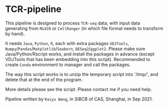 # TCR-pipeline
This pipeline is designed to process `TCR-seq` data, with input data generating from `MiXCR` or `CellRanger` (in which file format needs to transform by hand).

It needs `Java`, `Python`, `R`, each with extra packages `VDJTools`, `Numpy`/`Pandas`/`Matplotlib`/`Seaborn`, `DESeq2`/`ggplot2`. Please make sure Java/Python/Rscript works, and install the packages in advance (except VDJTools that has been embedding into this script). Recommended to create `Conda` environment to manager and call the packages.

The way this script works is to unzip the temporary script into '/tmp/', and delete that at the end of the program.

More details please see the script. Please contact me if you need help.

Pipeline written by `Kaiyu Wang`, in SIBCB of CAS, Shanghai, in Sep 2021.
